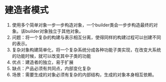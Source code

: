 # 建造者模式
1. 使用多个简单对象一步一步构造对象，一个builder类会一步步构造最终的对象。该builder对象独立于其他对象。
2. 问题：将一个复杂的构建与表示相互分离，使得同样的构建过程可以创建不同的表示。
3. 复杂对象构建简单化，将一个复杂系统分成各种功能子类实现，在改变大系统的功能时候，就可以改变其中子类的功能
4. 优点：建造者的独立，易于扩展
5. 缺点：产品必须有共同点，内部变化复杂
6. 场景：需要生成的对象必须有复杂的内部结构，生成的对象本身相互依赖。

